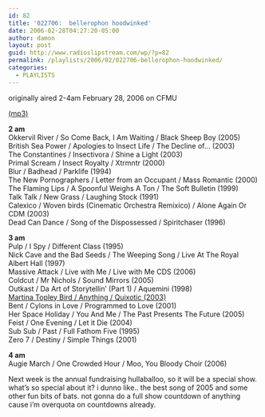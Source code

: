 ```yaml
---
id: 82
title: '022706:  bellerophon hoodwinked'
date: 2006-02-28T04:27:20-05:00
author: damon
layout: post
guid: http://www.radioslipstream.com/wp/?p=82
permalink: /playlists/2006/02/022706-bellerophon-hoodwinked/
categories:
  - PLAYLISTS
---
```

originally aired 2-4am February 28, 2006 on CFMU

[(mp3)](/radio/slipstream022706.mp3)

**2 am**  
Okkervil River / So Come Back, I Am Waiting / Black Sheep Boy (2005)  
British Sea Power / Apologies to Insect Life / The Decline of… (2003)  
The Constantines / Insectivora / Shine a Light (2003)  
Primal Scream / Insect Royalty / Xtrmntr (2000)  
Blur / Badhead / Parklife (1994)  
The New Pornographers / Letter from an Occupant / Mass Romantic (2000)  
The Flaming Lips / A Spoonful Weighs A Ton / The Soft Bulletin (1999)  
Talk Talk / New Grass / Laughing Stock (1991)  
Calexico / Woven birds (Cinematic Orchestra Remixico) / Alone Again Or CDM (2003)  
Dead Can Dance / Song of the Dispossessed / Spiritchaser (1996)

**3 am**  
Pulp / I Spy / Different Class (1995)  
Nick Cave and the Bad Seeds / The Weeping Song / Live At The Royal Albert Hall (1997)  
Massive Attack / Live with Me / Live with Me CDS (2006)  
Coldcut / Mr Nichols / Sound Mirrors (2005)  
Outkast / Da Art of Storytellin’ (Part 1) / Aquemini (1998)  
[Martina Topley Bird / Anything / Quixotic (2003)](/2004/08/10/anything/)  
Bent / Cylons in Love / Programmed to Love (2001)  
Her Space Holiday / You And Me / The Past Presents The Future (2005)  
Feist / One Evening / Let it Die (2004)  
Sub Sub / Past / Full Fathom Five (1995)  
Zero 7 / Destiny / Simple Things (2001)

**4 am**  
Augie March / One Crowded Hour / Moo, You Bloody Choir (2006)

Next week is the annual fundraising hullaballoo, so it will be a special show. what’s so special about it? i dunno like.. the best song of 2005 and some other fun bits of bats. not gonna do a full show countdown of anything cause i’m overquota on countdowns already.